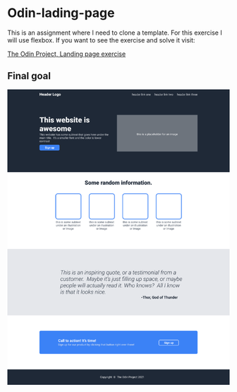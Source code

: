 # Odin-lading-page

This is an assignment where I need to clone a template. For this exercise I will use flexbox. If you want to see the exercise and solve it visit:

[The Odin Project, Landing page exercise](https://www.theodinproject.com/lessons/foundations-landing-page)

## Final goal

![a template to clone](./imgs/01.png)
